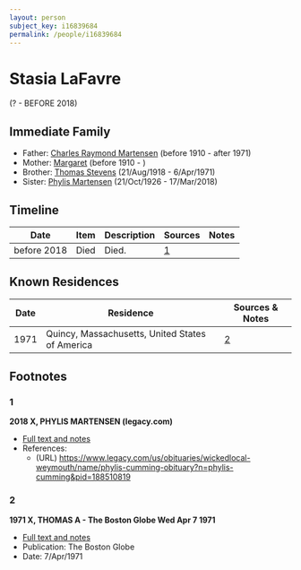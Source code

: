 ```yaml
---
layout: person
subject_key: i16839684
permalink: /people/i16839684
---
```


# Stasia LaFavre
(? - BEFORE 2018)

## Immediate Family

* Father: [Charles Raymond Martensen](./@83409318@-charles-raymond-martensen-b1910-d1971.md) (before 1910 - after 1971)
* Mother: [Margaret](./@17287208@-margaret-b1910-d.md) (before 1910 - )
* Brother: [Thomas Stevens](./@21623356@-thomas-stevens-b1918-8-21-d1971-4-6.md) (21/Aug/1918 - 6/Apr/1971)
* Sister: [Phylis Martensen](./@56344636@-phylis-martensen-b1926-10-21-d2018-3-17.md) (21/Oct/1926 - 17/Mar/2018)

## Timeline

Date | Item | Description | Sources | Notes
---|---|---|---|---
before 2018 | Died | Died. | [1](#1) | 

## Known Residences

Date | Residence | Sources & Notes
---|---|---
1971 | Quincy, Massachusetts, United States of America | [2](#2)

## Footnotes

### 1

**2018 X, PHYLIS MARTENSEN (legacy.com)**

* [Full text and notes](../sources/@82326377@-2018-cumming,-phylis-martensen-legacy.com-.md)
* References: 
  * (URL) https://www.legacy.com/us/obituaries/wickedlocal-weymouth/name/phylis-cumming-obituary?n=phylis-cumming&pid=188510819

### 2

**1971 X, THOMAS A - The Boston Globe Wed Apr 7 1971**

* [Full text and notes](../sources/@15224340@-1971-stevens,-thomas-a-the-boston-globe-wed-apr-7-1971.md)
* Publication: The Boston Globe
* Date: 7/Apr/1971

